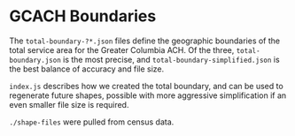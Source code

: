 # GCACH Boundaries

The `total-boundary-?*.json` files define the geographic boundaries of the total service area for the Greater Columbia ACH. Of the three, `total-boundary.json` is the most precise, and `total-boundary-simplified.json` is the best balance of accuracy and file size.

`index.js` describes how we created the total boundary, and can be used to regenerate future shapes, possible with more aggressive simplification if an even smaller file size is required.

`./shape-files` were pulled from census data.
